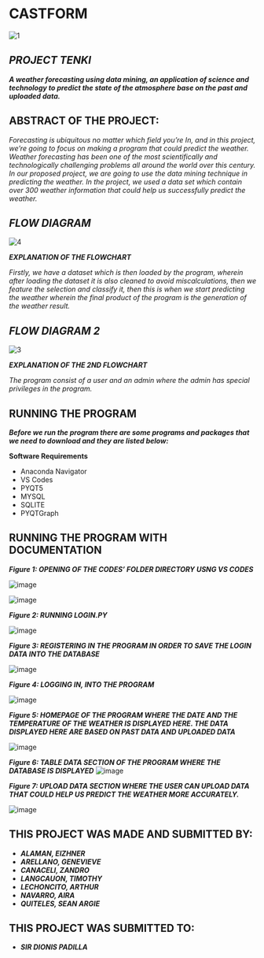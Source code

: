 # CASTFORM

![1](https://user-images.githubusercontent.com/63195930/80985937-7212df00-8e62-11ea-9e56-60f598c81981.png)

## *PROJECT TENKI*
***A weather forecasting using data mining, an application of science and technology to predict the state of the atmosphere base on the past and uploaded data.***



## ABSTRACT OF THE PROJECT:

*Forecasting is ubiquitous no matter which field you’re In, and in this project, we’re going to focus on making a program that could predict the weather. 
Weather forecasting has been one of the most scientifically and technologically challenging problems all around the world over this century. 
In our proposed project, we are going to use the data mining technique in predicting the weather. 
In the project, we used a data set which contain over 300 weather information that could help us successfully predict the weather.*


## ***FLOW DIAGRAM***

![4](https://user-images.githubusercontent.com/63195930/81068181-844c5600-8f12-11ea-880a-afeb5724c61d.jpg)


***EXPLANATION OF THE FLOWCHART***

*Firstly, we have a dataset which is then loaded by the program, wherein after loading the dataset it is also cleaned to avoid miscalculations, then we feature the selection and classify it, then this is when we start predicting the weather wherein the final product of the program is the generation of the weather result.*

## ***FLOW DIAGRAM 2***
![3](https://user-images.githubusercontent.com/63195930/81067103-bc529980-8f10-11ea-8883-de05eec6ac5f.jpg)


***EXPLANATION OF THE 2ND FLOWCHART***

*The program consist of a user and an admin where the admin has special privileges in the program.*

## RUNNING THE PROGRAM

***Before we run the program there are some programs and packages that we need to download and they are listed below:***

**Software Requirements**
- Anaconda Navigator
- VS Codes
- PYQT5
- MYSQL
- SQLITE 
- PYQTGraph

## RUNNING THE PROGRAM WITH DOCUMENTATION

***Figure 1: OPENING OF THE CODES’ FOLDER DIRECTORY USNG VS CODES***

![image](https://user-images.githubusercontent.com/63195930/81061902-bdcb9400-8f07-11ea-8cdc-b8900007f972.png)

![image](https://user-images.githubusercontent.com/63195930/81061919-c45a0b80-8f07-11ea-9e87-ee75fee9ae3e.png)

***Figure 2: RUNNING LOGIN.PY***

![image](https://user-images.githubusercontent.com/63195930/81061927-c6bc6580-8f07-11ea-84ae-7b6625abc14a.png)

***Figure 3: REGISTERING IN THE PROGRAM IN ORDER TO SAVE THE LOGIN DATA INTO THE DATABASE***

![image](https://user-images.githubusercontent.com/63195930/81061930-c8862900-8f07-11ea-946e-628f61431cc1.png)

***Figure 4: LOGGING IN, INTO THE PROGRAM***

![image](https://user-images.githubusercontent.com/63195930/81061936-cb811980-8f07-11ea-8a0f-f0d6a5dff2a3.png)

***Figure 5: HOMEPAGE OF THE PROGRAM WHERE THE DATE AND THE TEMPERATURE OF THE WEATHER IS DISPLAYED HERE. THE DATA DISPLAYED HERE ARE BASED ON PAST DATA AND UPLOADED DATA***

![image](https://user-images.githubusercontent.com/63195930/81062201-24e94880-8f08-11ea-9529-160a64c5cd3f.png)

***Figure 6: TABLE DATA SECTION OF THE PROGRAM WHERE THE DATABASE IS DISPLAYED***
![image](https://user-images.githubusercontent.com/63195930/81061950-d2a82780-8f07-11ea-9854-c591676024f2.png)

***Figure 7: UPLOAD DATA SECTION WHERE THE USER CAN UPLOAD DATA THAT COULD HELP US PREDICT THE WEATHER MORE ACCURATELY.***

![image](https://user-images.githubusercontent.com/63195930/81061958-d5a31800-8f07-11ea-9a5c-ccc75187ea17.png)


## THIS PROJECT WAS MADE AND SUBMITTED BY: 

- ***ALAMAN, EIZHNER***					
- ***ARELLANO, GENEVIEVE***
- ***CANACELI, ZANDRO***
- ***LANGCAUON, TIMOTHY***
- ***LECHONCITO, ARTHUR***
- ***NAVARRO, AIRA***
- ***QUITELES, SEAN ARGIE***

## THIS PROJECT WAS SUBMITTED TO:
- ***SIR DIONIS PADILLA***
